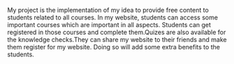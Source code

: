 My project is the implementation of my idea to provide free content to students related to all courses. In my website, students can access some important courses which are important in all aspects. Students can get registered in those courses and complete them.Quizes are also available for the knowledge checks.They can share my website to their friends and make them register for my website. Doing so will add some extra benefits to the students.
